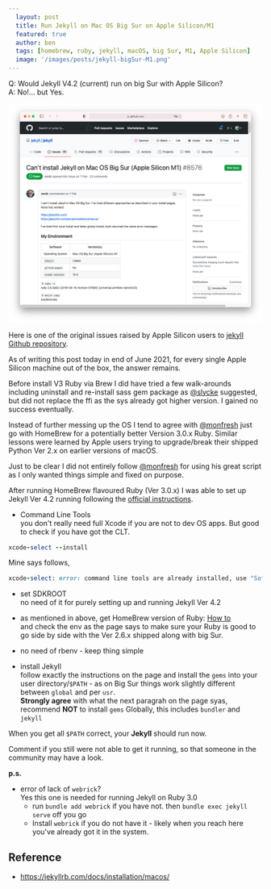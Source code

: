 ```yaml
---
  layout: post
  title: Run Jekyll on Mac OS Big Sur on Apple Silicon/M1
  featured: true
  author: ben
  tags: [homebrew, ruby, jekyll, macOS, big Sur, M1, Apple Silicon]
  image: '/images/posts/jekyll-bigSur-M1.png'
---
```


Q: Would Jekyll V4.2 (current) run on big Sur with Apple Silicon?  
A: No!... but Yes.  

![jekyll Github Issue](/images/posts/jekyll-github-issue.png "jekyll Github Issue")

Here is one of the original issues raised by Apple Silicon users to [jekyll Github repository](https://github.com/jekyll/jekyll/issues/8576#issue-802907256).  

As of writing this post today in end of June 2021, for every single Apple Silicon machine out of the box, the answer remains.

Before install V3 Ruby via Brew I did have tried a few walk-arounds including uninstall and re-install sass gem package as [@slycke](https://github.com/jekyll/jekyll/issues/8576#issuecomment-798080994) suggested, but did not replace the ffi as the sys already got higher version. I gained no success eventually.

Instead of further messing up the OS I tend to agree with [@monfresh](https://github.com/jekyll/jekyll/issues/8576#issuecomment-812269668) just go with HomeBrew for a potentially better Version 3.0.x Ruby. Similar lessons were learned by Apple users trying to upgrade/break their shipped Python Ver 2.x on earlier versions of macOS.   

Just to be clear I did not entirely follow [@monfresh](https://github.com/jekyll/jekyll/issues/8576#issuecomment-812269668) for using his great script as I only wanted things simple and fixed on purpose.

After running HomeBrew flavoured Ruby (Ver 3.0.x) I was able to set up Jekyll Ver 4.2 running following the [official instructions](https://jekyllrb.com/docs/installation/macos/).

- Command Line Tools  
you don't really need full Xcode if you are not to dev OS apps. But good to check if you have got the CLT.  
```ruby
xcode-select --install
```  
Mine says follows,  
```ruby
xcode-select: error: command line tools are already installed, use "Software Update" to install updates
```  

- set SDKROOT  
no need of it for purely setting up and running Jekyll Ver 4.2 

- as mentioned in above, get HomeBrew version of Ruby: [How to](https://formulae.brew.sh/formula/ruby#default)  
and check the env as the page says to make sure your Ruby is good to go side by side with the Ver 2.6.x shipped along with big Sur.

- no need of rbenv - keep thing simple

- install Jekyll  
follow exactly the instructions on the page and install the `gems` into your user directory/`$PATH` - as on Big Sur things work slightly different between `global` and per `usr`.  
**Strongly agree** with what the next paragrah on the page syas, recommend **NOT** to install `gems` Globally, this includes `bundler` and `jekyll`  

When you get all `$PATH` correct, your **Jekyll** should run now.  

Comment if you still were not able to get it running, so that someone in the community may have a look.  

**p.s.** 
- error of lack of `webrick`?  
Yes this one is needed for running Jekyll on Ruby 3.0
  - run `bundle add webrick` if you have not. then `bundle exec jekyll serve` off you go  
  - Install `webrick` if you do not have it - likely when you reach here you've already got it in the system.



## Reference
- https://jekyllrb.com/docs/installation/macos/
